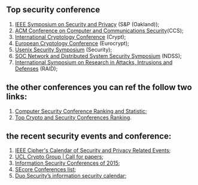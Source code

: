 ## Top security conference

1. [IEEE Symposium on Security and Privacy](http://www.ieee-security.org/TC/SP-Index.html) (S&P (Oakland));
2. [ACM Conference on Computer and Communications Security](http://www.acm.org/sigs/sigsac/ccs/)(CCS);
3. [International Cryptology Conference](http://www.iacr.org/conferences/) (Crypt);
4. [European Cryptology Conference](http://www.iacr.org/conferences/) (Eurocrypt);
5. [Usenix Security Symposium](https://www.usenix.org/conferences/byname/108) (Security);
6. [SOC Network and Distributed System Security Symposium](http://www.isoc.org/isoc/conferences/ndss/) (NDSS);
7. [International Symposium on  Research in Attacks, Intrusions and Defenses](http://www.raid-symposium.org/) (RAID);

## the other conferences you can ref the follow two links:
1. [Computer Security Conference Ranking and Statistic](http://faculty.cs.tamu.edu/guofei/sec_conf_stat.htm);
2. [Top Crypto and Security Conferences Ranking](http://icsd.i2r.a-star.edu.sg/staff/jianying/conference-ranking.html).

## the recent security events and conference:
1. [IEEE Cipher's Calendar of Security and Privacy Related Events](http://www.ieee-security.org/Calendar/cipher-hypercalendar.html);
2. [UCL Crypto Group  | Call for papers](http://www.uclouvain.be/crypto/callforpapers/forthcoming);
3. [Information Security Conferences of 2015](http://www.concise-courses.com/security/conferences-of-2015);
4. [SEcore Conferences list](https://secore.info/conferences);
5. [Duo Security’s information security calendar](https://www.duosecurity.com/resources/calendar);
